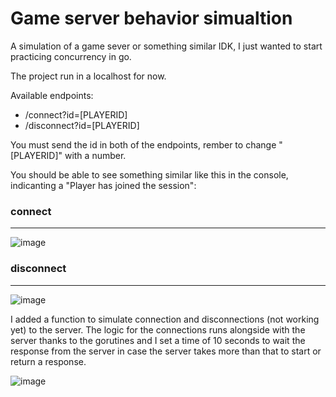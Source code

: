 # Game server behavior simualtion
A simulation of a game sever or something similar IDK, I just wanted to start practicing concurrency in go.

The project run in a localhost for now.

Available endpoints:
* /connect?id=[PLAYERID]
* /disconnect?id=[PLAYERID]

You must send the id in both of the endpoints, rember to change "[PLAYERID]" with a number.

You should be able to see something similar like this in the console, indicanting a "Player has joined the session":
### connect
---
![image](https://github.com/user-attachments/assets/f2668a11-2447-40de-9c85-ef3d460db81b)

### disconnect
---
![image](https://github.com/user-attachments/assets/032d9ce1-cba8-4c84-92ce-81a7b23939e0)

I added a function to simulate connection and disconnections (not working yet) to the server.
The logic for the connections runs alongside with the server thanks to the gorutines and I set a time of 10 seconds to wait the response from the server in case the server takes more than that to start or return a response.

![image](https://github.com/user-attachments/assets/dfe4af91-98ce-4632-ba7a-54c2398b59f2)
